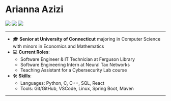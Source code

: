 # Arianna Azizi 
[![](https://img.shields.io/badge/linkedin-%230077B5.svg?&style=for-the-badge&logo=linkedin&logoColor=white)](https://www.linkedin.com/in/arianna-azizi/)
[![](https://img.shields.io/badge/Gmail-D14836?style=for-the-badge&logo=gmail&logoColor=white)](mailto:aziziarianna@gmail.com)
[![](https://img.shields.io/badge/GitHub-000000?style=for-the-badge&logo=github&logoColor=white)](https://github.com/ar1a3131)
<br>

---

- 🎓 **Senior at University of Connecticut** majoring in Computer Science with minors in Economics and Mathematics
- 💻 **Current Roles**: 
  - Software Engineer & IT Technician at Ferguson Library
  - Software Engineering Intern at Neural Tax Networks
  - Teaching Assistant for a Cybersecurity Lab course
- 🛠️ **Skills**:
  - Languages: Python, C, C++, SQL, React
  - Tools: Git/GitHub, VSCode, Linux, Spring Boot, Maven

---
[linkedin]: https://www.linkedin.com/in/arianna-azizi/
[email]: mailto:aziziarianna@gmail.com
